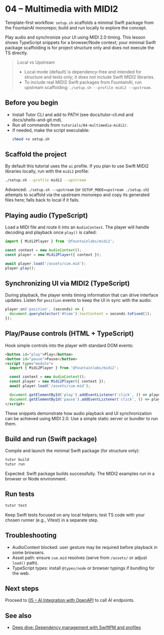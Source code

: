 # 04 – Multimedia with MIDI2

Template-first workflow: `setup.sh` scaffolds a minimal Swift package from the FountainAI monorepo; build and run locally to explore the concept.

Play audio and synchronize your UI using MIDI 2.0 timing. This lesson shows TypeScript snippets for a browser/Node context; your minimal Swift package scaffolding is for project structure only and does not execute the TS directly.

> Local vs Upstream
> - Local mode (default) is dependency-free and intended for structure and tests only; it does not include Swift MIDI2 libraries.
> - To include real MIDI2 Swift packages from FountainAI, run upstream scaffolding: `./setup.sh --profile midi2 --upstream`.

## Before you begin
- Install Tutor CLI and add to PATH (see docs/tutor-cli.md and docs/shells-and-git.md).
- Run all commands from `tutorials/04-multimedia-midi2/`.
- If needed, make the script executable:
  ```bash
  chmod +x setup.sh
  ```

## Scaffold the project
By default this tutorial uses the `ai` profile. If you plan to use Swift MIDI2 libraries locally, run with the `midi2` profile:

```bash
./setup.sh --profile midi2 --upstream
```

Advanced: `./setup.sh --upstream` (or `SETUP_MODE=upstream ./setup.sh`) attempts to scaffold via the upstream monorepo and copy its generated files here; falls back to local if it fails.

## Playing audio (TypeScript)

Load a MIDI file and route it into an `AudioContext`. The player will handle decoding and playback once `play()` is called:

```ts
import { Midi2Player } from '@fountainlabs/midi2';

const context = new AudioContext();
const player = new Midi2Player({ context });

await player.load('/assets/cue.mid');
player.play();
```

## Synchronizing UI via MIDI2 (TypeScript)

During playback, the player emits timing information that can drive interface updates. Listen for `position` events to keep the UI in sync with the audio:

```ts
player.on('position', (seconds) => {
  document.querySelector('#time').textContent = seconds.toFixed(1);
});
```

## Play/Pause controls (HTML + TypeScript)

Hook simple controls into the player with standard DOM events:

```html
<button id="play">Play</button>
<button id="pause">Pause</button>
<script type="module">
  import { Midi2Player } from '@fountainlabs/midi2';

  const context = new AudioContext();
  const player = new Midi2Player({ context });
  await player.load('/assets/cue.mid');

  document.getElementById('play').addEventListener('click', () => player.play());
  document.getElementById('pause').addEventListener('click', () => player.pause());
</script>
```

These snippets demonstrate how audio playback and UI synchronization can be achieved using MIDI 2.0. Use a simple static server or bundler to run them.

## Build and run (Swift package)
Compile and launch the minimal Swift package (for structure only):

```bash
tutor build
tutor run
```

Expected: Swift package builds successfully. The MIDI2 examples run in a browser or Node environment.

## Run tests
```bash
tutor test
```
Keep Swift tests focused on any local helpers; test TS code with your chosen runner (e.g., Vitest) in a separate step.

## Troubleshooting
- AudioContext blocked: user gesture may be required before playback in some browsers.
- Asset path: ensure `cue.mid` resolves (serve from `/assets/` or adjust `load()` path).
- TypeScript types: install `@types/node` or browser typings if bundling for the web.

## Next steps
Proceed to [05 – AI Integration with OpenAPI](../05-ai-integration-openapi/README.md) to call AI endpoints.

## See also
- [Deep dive: Dependency management with SwiftPM and profiles](../../docs/dependency-management-deep-dive.md)
